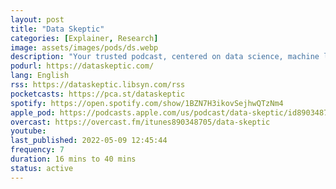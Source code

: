```yaml
---
layout: post
title: "Data Skeptic"
categories: [Explainer, Research]
image: assets/images/pods/ds.webp
description: "Your trusted podcast, centered on data science, machine learning, and artificial intelligence."
podurl: https://dataskeptic.com/
lang: English
rss: https://dataskeptic.libsyn.com/rss
pocketcasts: https://pca.st/dataskeptic
spotify: https://open.spotify.com/show/1BZN7H3ikovSejhwQTzNm4
apple_pod: https://podcasts.apple.com/us/podcast/data-skeptic/id890348705
overcast: https://overcast.fm/itunes890348705/data-skeptic
youtube:
last_published: 2022-05-09 12:45:44
frequency: 7
duration: 16 mins to 40 mins
status: active
---
```

